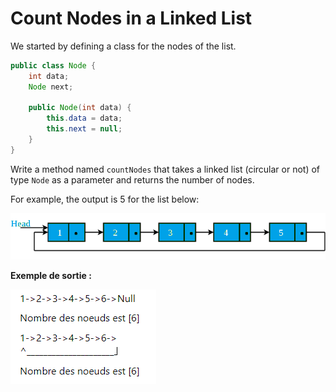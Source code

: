 # Count Nodes in a Linked List

We started by defining a class for the nodes of the list.

```java
public class Node {
    int data;
    Node next;

    public Node(int data) {
        this.data = data;
        this.next = null;
    }
}
```
Write a method named `countNodes` that takes a linked list (circular or not) of type `Node` as a parameter and returns the number of nodes.

For example, the output is 5 for the list below:

![ Linked List Image Example](./Linked_List_Image_Example_1.png)

**Exemple de sortie :**

![ Linked List Image Example](./Linked_List_Image_Example_2.png)